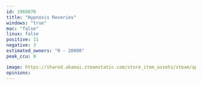 ```yaml
---
id: 1960870
title: "Hypnosis Reveries"
windows: "true"
mac: "false"
linux: false
positive: 11
negative: 3
estimated_owners: "0 - 20000"
peak_ccu: 0

image: https://shared.akamai.steamstatic.com/store_item_assets/steam/apps/1960870/header.jpg?t=1653048015
opinions:
---
```


